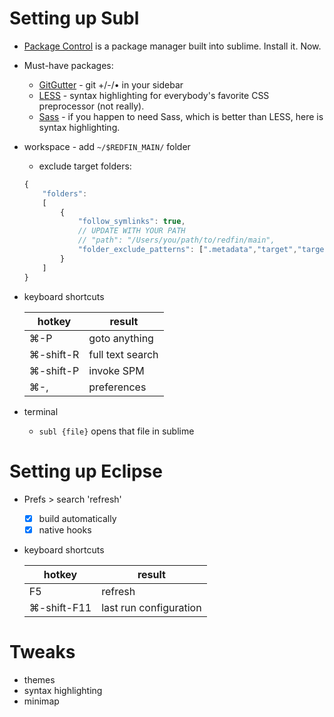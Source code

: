 # Setting up Subl

* [Package Control][spc] is a package manager built into sublime. Install it. Now.
* Must-have packages:
	* [GitGutter][gg] - git +/-/• in your sidebar
	* [LESS][less] - syntax highlighting for everybody's favorite CSS preprocessor (not really).
	* [Sass][sass] - if you happen to need Sass, which is better than LESS, here is syntax highlighting.
* workspace - add `~/$REDFIN_MAIN/` folder
	* exclude target folders:
	````js
	{
		"folders":
		[
			{
				"follow_symlinks": true,
				// UPDATE WITH YOUR PATH
				// "path": "/Users/you/path/to/redfin/main", 
				"folder_exclude_patterns": [".metadata","target","target-eclipse"]
			}
		]
	}
	````

* keyboard shortcuts

	| hotkey		| result			|
	| ------------- | ----------------- |
	| ⌘-P 			| goto anything		|
	| ⌘-shift-R		| full text search	|
	| ⌘-shift-P		| invoke SPM		|
	| ⌘-,			| preferences		|

* terminal
	* `subl {file}` opens that file in sublime


# Setting up Eclipse

* Prefs > search 'refresh' 
	* [x] build automatically
	* [x] native hooks
* keyboard shortcuts

	| hotkey		| result			     |
	| ------------- | ---------------------- |
	| F5			| refresh				 |
	| ⌘-shift-F11	| last run configuration |


# Tweaks

* themes
* syntax highlighting
* minimap


<!-- LINKS -->
 [spc]: https://sublime.wbond.net/
 [gg]: https://sublime.wbond.net/packages/GitGutter
 [less]: https://sublime.wbond.net/packages/LESS
 [sass]: https://sublime.wbond.net/packages/Sass